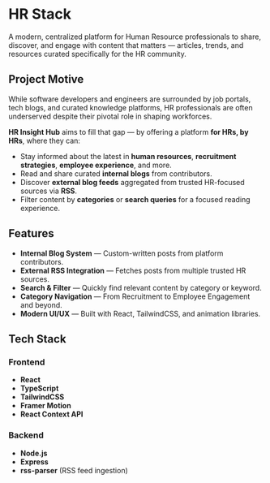 # HR Stack
A modern, centralized platform for Human Resource professionals to share, discover, and engage with content that matters — articles, trends, and resources curated specifically for the HR community.

## Project Motive
While software developers and engineers are surrounded by job portals, tech blogs, and curated knowledge platforms, HR professionals are often underserved despite their pivotal role in shaping workforces.

**HR Insight Hub** aims to fill that gap — by offering a platform **for HRs, by HRs**, where they can:

* Stay informed about the latest in **human resources**, **recruitment strategies**, **employee experience**, and more.
* Read and share curated **internal blogs** from contributors.
* Discover **external blog feeds** aggregated from trusted HR-focused sources via **RSS**.
* Filter content by **categories** or **search queries** for a focused reading experience.

## Features

*  **Internal Blog System** — Custom-written posts from platform contributors.
*  **External RSS Integration** — Fetches posts from multiple trusted HR sources.
*  **Search & Filter** — Quickly find relevant content by category or keyword.
*  **Category Navigation** — From Recruitment to Employee Engagement and beyond.
*  **Modern UI/UX** — Built with React, TailwindCSS, and animation libraries.

## Tech Stack

### Frontend

* **React**
* **TypeScript**
* **TailwindCSS**
* **Framer Motion**
* **React Context API**

### Backend

* **Node.js**
* **Express**
* **rss-parser** (RSS feed ingestion)

